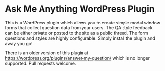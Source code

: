 # Ask Me Anything WordPress Plugin
This is a WordPress plugin which allows you to create simple modal window forms that collect question data from your users. The QA style feedback can be either private or posted to the site as a public thread. The form questions and styles are highly configurable.
Simply install the plugin and away you go!

There is an older version of this plugin at https://wordpress.org/plugins/answer-my-question/ which is no longer supported. Pull requests welcome.

